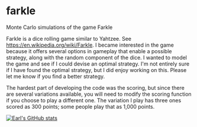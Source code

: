 # farkle
Monte Carlo simulations of the game Farkle

Farkle is a dice rolling game similar to Yahtzee. See https://en.wikipedia.org/wiki/Farkle.
I became interested in the game because it offers several options in gameplay that enable a possible strategy, along with the random component of the dice. I wanted to model the game and see if I could devise an optimal strategy. I'm not entirely sure if I have found the optimal strategy, but I did enjoy working on this. Please let me know if you find a better strategy.

The hardest part of developing the code was the scoring, but since there are several variations available, you will need to modify the scoring function if you choose to play a different one. The variation I play has three ones scored as 300 points; some people play that as 1,000 points.


[![Earl's GitHub stats](https://github-readme-stats.vercel.app/api?username=elavallee)](https://github.com/anuraghazra/github-readme-stats)

